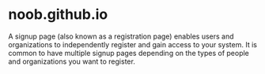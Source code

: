# noob.github.io

A signup page (also known as a registration page) enables users and organizations to independently register and gain access to your system. It is common to have multiple signup pages depending on the types of people and organizations you want to register.
